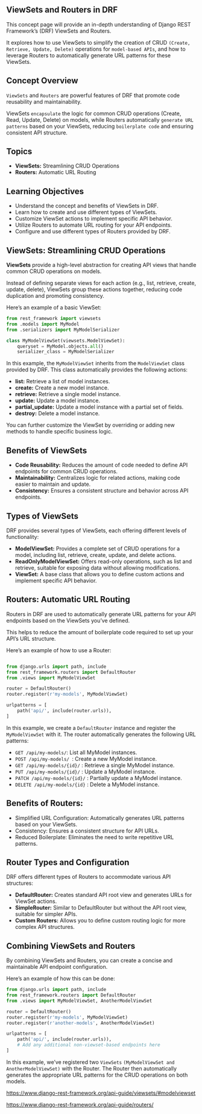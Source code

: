 ## ViewSets and Routers in DRF
This concept page will provide an in-depth understanding of Django REST Framework’s (DRF) ViewSets and Routers. 

It explores how to use ViewSets to simplify the creation of CRUD `(Create, Retrieve, Update, Delete)` operations for `model-based APIs`, and how to leverage Routers to automatically generate URL patterns for these ViewSets.

## Concept Overview
`ViewSets` and `Routers` are powerful features of DRF that promote code reusability and maintainability. 

ViewSets `encapsulate` the logic for common CRUD operations (Create, Read, Update, Delete) on models, while Routers automatically `generate URL patterns` based on your ViewSets, reducing `boilerplate code` and ensuring consistent API structure.

## Topics
- **ViewSets:** Streamlining CRUD Operations
- **Routers:** Automatic URL Routing

## Learning Objectives
- Understand the concept and benefits of ViewSets in DRF.
- Learn how to create and use different types of ViewSets.
- Customize ViewSet actions to implement specific API behavior.
- Utilize Routers to automate URL routing for your API endpoints.
- Configure and use different types of Routers provided by DRF.



## ViewSets: Streamlining CRUD Operations
**ViewSets** provide a high-level abstraction for creating API views that handle common CRUD operations on models. 

Instead of defining separate views for each action (e.g., list, retrieve, create, update, delete), ViewSets group these actions together, reducing code duplication and promoting consistency.

Here’s an example of a basic ViewSet:

```python
from rest_framework import viewsets
from .models import MyModel
from .serializers import MyModelSerializer

class MyModelViewSet(viewsets.ModelViewSet):
    queryset = MyModel.objects.all()
    serializer_class = MyModelSerializer

```
In this example, the `MyModelViewSet` inherits from the `ModelViewSet` class provided by DRF. This class automatically provides the following actions:

- **list:** Retrieve a list of model instances.
- **create:** Create a new model instance.
- **retrieve:** Retrieve a single model instance.
- **update:** Update a model instance.
- **partial_update:** Update a model instance with a partial set of fields.
- **destroy:** Delete a model instance.

You can further customize the ViewSet by overriding or adding new methods to handle specific business logic.

## Benefits of ViewSets
 - **Code Reusability:** Reduces the amount of code needed to define API endpoints for common CRUD operations.
- **Maintainability:** Centralizes logic for related actions, making code easier to maintain and update.
- **Consistency:** Ensures a consistent structure and behavior across API endpoints.

## Types of ViewSets
DRF provides several types of ViewSets, each offering different levels of functionality:

 - **ModelViewSet:** Provides a complete set of CRUD operations for a model, including list, retrieve, create, update, and delete actions.
- **ReadOnlyModelViewSet:** Offers read-only operations, such as list and retrieve, suitable for exposing data without allowing modifications.
- **ViewSet:** A base class that allows you to define custom actions and implement specific API behavior.



## Routers: Automatic URL Routing
Routers in DRF are used to automatically generate URL patterns for your API endpoints based on the ViewSets you’ve defined. 

This helps to reduce the amount of boilerplate code required to set up your API’s URL structure.


Here’s an example of how to use a Router:

```python

from django.urls import path, include
from rest_framework.routers import DefaultRouter
from .views import MyModelViewSet

router = DefaultRouter()
router.register(r'my-models', MyModelViewSet)

urlpatterns = [
    path('api/', include(router.urls)),
]

```

In this example, we create a `DefaultRouter` instance and register the `MyModelViewSet` with it. The router automatically generates the following URL patterns:

- `GET /api/my-models/`:     List all MyModel instances.
- `POST /api/my-models/ `:    Create a new MyModel instance.
- `GET /api/my-models/{id}/` : Retrieve a single MyModel instance.
- `PUT /api/my-models/{id}/` : Update a MyModel instance.
- `PATCH /api/my-models/{id}/` : Partially update a MyModel instance.
- `DELETE /api/my-models/{id}` : Delete a MyModel instance.



## Benefits of Routers:
- Simplified URL Configuration: Automatically generates URL patterns based on your ViewSets.
- Consistency: Ensures a consistent structure for API URLs.
- Reduced Boilerplate: Eliminates the need to write repetitive URL patterns.

## Router Types and Configuration
DRF offers different types of Routers to accommodate various API structures:

- **DefaultRouter:** Creates standard API root view and generates URLs for ViewSet actions.
- **SimpleRouter:** Similar to DefaultRouter but without the API root view, suitable for simpler APIs.
- **Custom Routers:** Allows you to define custom routing logic for more complex API structures.

## Combining ViewSets and Routers
By combining ViewSets and Routers, you can create a concise and maintainable API endpoint configuration. 

Here’s an example of how this can be done:

```python
from django.urls import path, include
from rest_framework.routers import DefaultRouter
from .views import MyModelViewSet, AnotherModelViewSet

router = DefaultRouter()
router.register(r'my-models', MyModelViewSet)
router.register(r'another-models', AnotherModelViewSet)

urlpatterns = [
    path('api/', include(router.urls)),
    # Add any additional non-viewset-based endpoints here
]
```
In this example, we’ve registered two `ViewSets` `(MyModelViewSet and AnotherModelViewSet)` with the Router. The Router then automatically generates the appropriate URL patterns for the CRUD operations on both models.

https://www.django-rest-framework.org/api-guide/viewsets/#modelviewset

https://www.django-rest-framework.org/api-guide/routers/

